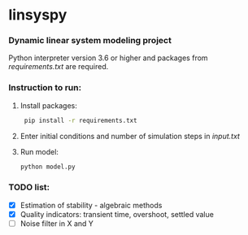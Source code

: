 # linsyspy
### Dynamic linear system modeling project

Python interpreter version 3.6 or higher and packages from *requirements.txt* are required.

### Instruction to run:
1. Install packages: 
    ```bash
     pip install -r requirements.txt
    ``` 
2. Enter initial conditions and number of simulation steps in *input.txt*

3. Run model:
    ```bash
    python model.py
    ``` 
### TODO list:
- [X] Estimation of stability - algebraic methods
- [X] Quality indicators: transient time, overshoot, settled value
- [ ] Noise filter in X and Y